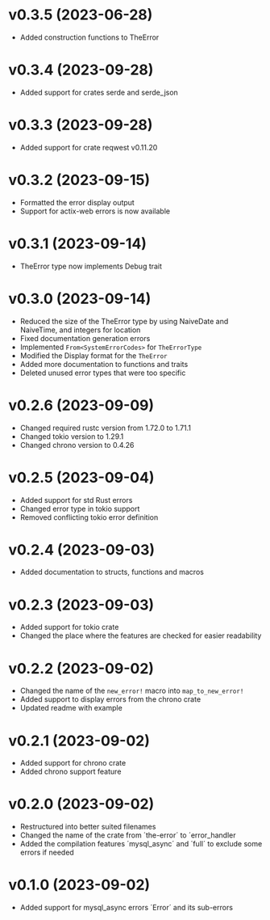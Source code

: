 # v0.3.5 (2023-06-28)
- Added construction functions to TheError

# v0.3.4 (2023-09-28)
- Added support for crates serde and serde_json

# v0.3.3 (2023-09-28)
- Added support for crate reqwest v0.11.20

# v0.3.2 (2023-09-15)
- Formatted the error display output
- Support for actix-web errors is now available

# v0.3.1 (2023-09-14)
- TheError type now implements Debug trait

# v0.3.0 (2023-09-14)
- Reduced the size of the TheError type by using NaiveDate and NaiveTime, and integers for location
- Fixed documentation generation errors
- Implemented ``From<SystemErrorCodes>`` for ``TheErrorType``
- Modified the Display format for the ``TheError``
- Added more documentation to functions and traits
- Deleted unused error types that were too specific

# v0.2.6 (2023-09-09)
- Changed required rustc version from 1.72.0 to 1.71.1
- Changed tokio version to 1.29.1
- Changed chrono version to 0.4.26

# v0.2.5 (2023-09-04)
- Added support for std Rust errors
- Changed error type in tokio support 
- Removed conflicting tokio error definition

# v0.2.4 (2023-09-03)
- Added documentation to structs, functions and macros

# v0.2.3 (2023-09-03)
- Added support for tokio crate
- Changed the place where the features are checked for easier readability

# v0.2.2 (2023-09-02)
- Changed the name of the `new_error!` macro into `map_to_new_error!`
- Added support to display errors from the chrono crate
- Updated readme with example

# v0.2.1 (2023-09-02)
- Added support for chrono crate
- Added chrono support feature

# v0.2.0 (2023-09-02)
- Restructured into better suited filenames
- Changed the name of the crate from ´the-error´ to ´error_handler
- Added the compilation features ´mysql_async´ and ´full´ to exclude some errors if needed

# v0.1.0 (2023-09-02)
- Added support for mysql_async errors ´Error´ and its sub-errors